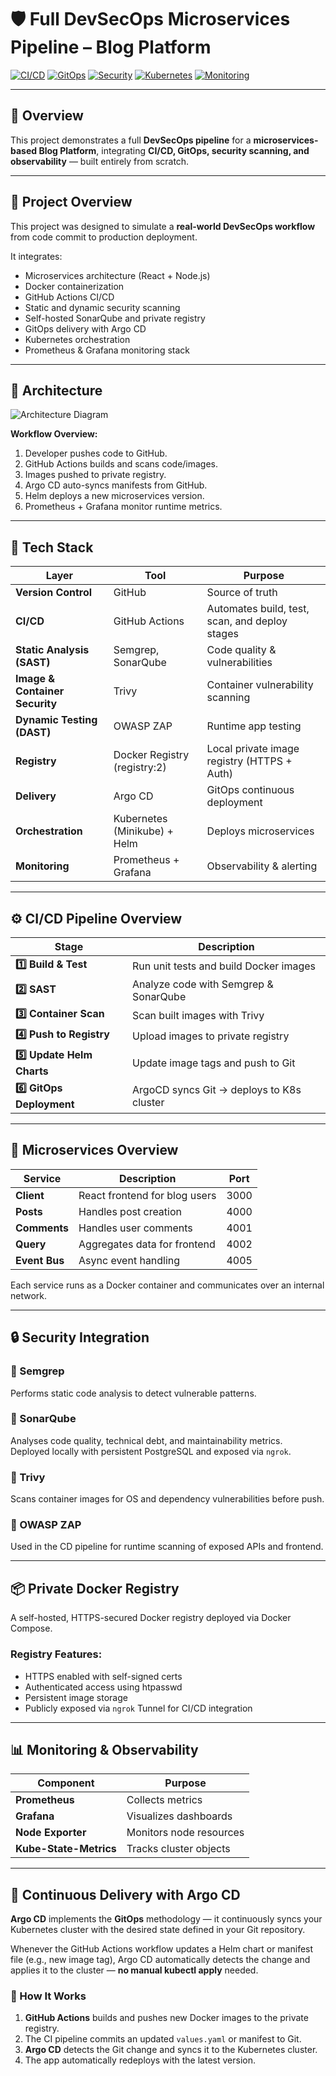 # 🛡️ Full DevSecOps Microservices Pipeline – Blog Platform  

[![CI/CD](https://img.shields.io/badge/CI%2FCD-GitHub%20Actions-blue?logo=githubactions)](#)
[![GitOps](https://img.shields.io/badge/GitOps-ArgoCD-orange?logo=argo)](#)
[![Security](https://img.shields.io/badge/Security-Semgrep%20%7C%20Trivy%20%7C%20SonarQube-critical?logo=security)](#)
[![Kubernetes](https://img.shields.io/badge/Kubernetes-Minikube%20%7C%20Helm-success?logo=kubernetes)](#)
[![Monitoring](https://img.shields.io/badge/Monitoring-Prometheus%20%7C%20Grafana-lightgrey?logo=grafana)](#)

---

## 🧩 Overview

This project demonstrates a full **DevSecOps pipeline** for a **microservices-based Blog Platform**, integrating **CI/CD, GitOps, security scanning, and observability** — built entirely from scratch.

---

## 🚀 Project Overview

This project was designed to simulate a **real-world DevSecOps workflow** from code commit to production deployment.

It integrates:
- Microservices architecture (React + Node.js)
- Docker containerization
- GitHub Actions CI/CD
- Static and dynamic security scanning
- Self-hosted SonarQube and private registry
- GitOps delivery with Argo CD
- Kubernetes orchestration
- Prometheus & Grafana monitoring stack

---

## 🧱 Architecture

![Architecture Diagram](./docs/devsecops-architecture.png)

**Workflow Overview:**
1. Developer pushes code to GitHub.
2. GitHub Actions builds and scans code/images.
3. Images pushed to private registry.
4. Argo CD auto-syncs manifests from GitHub.
5. Helm deploys a new microservices version.
6. Prometheus + Grafana monitor runtime metrics.

---

## 🧰 Tech Stack

| Layer | Tool | Purpose |
|--------|------|----------|
| **Version Control** | GitHub | Source of truth |
| **CI/CD** | GitHub Actions | Automates build, test, scan, and deploy stages |
| **Static Analysis (SAST)** | Semgrep, SonarQube | Code quality & vulnerabilities |
| **Image & Container Security** | Trivy | Container vulnerability scanning |
| **Dynamic Testing (DAST)** | OWASP ZAP | Runtime app testing |
| **Registry** | Docker Registry (registry:2) | Local private image registry (HTTPS + Auth) |
| **Delivery** | Argo CD | GitOps continuous deployment |
| **Orchestration** | Kubernetes (Minikube) + Helm | Deploys microservices |
| **Monitoring** | Prometheus + Grafana | Observability & alerting |

---

## ⚙️ CI/CD Pipeline Overview

| Stage | Description |
|--------|-------------|
| **1️⃣ Build & Test** | Run unit tests and build Docker images |
| **2️⃣ SAST** | Analyze code with Semgrep & SonarQube |
| **3️⃣ Container Scan** | Scan built images with Trivy |
| **4️⃣ Push to Registry** | Upload images to private registry |
| **5️⃣ Update Helm Charts** | Update image tags and push to Git |
| **6️⃣ GitOps Deployment** | ArgoCD syncs Git → deploys to K8s cluster |

---

## 🧩 Microservices Overview

| Service | Description | Port |
|----------|--------------|------|
| **Client** | React frontend for blog users | 3000 |
| **Posts** | Handles post creation | 4000 |
| **Comments** | Handles user comments | 4001 |
| **Query** | Aggregates data for frontend | 4002 |
| **Event Bus** | Async event handling | 4005 |

Each service runs as a Docker container and communicates over an internal network.

---

## 🔒 Security Integration

### 🔹 Semgrep
Performs static code analysis to detect vulnerable patterns.

### 🔹 SonarQube
Analyses code quality, technical debt, and maintainability metrics.  
Deployed locally with persistent PostgreSQL and exposed via `ngrok`.

### 🔹 Trivy
Scans container images for OS and dependency vulnerabilities before push.

### 🔹 OWASP ZAP
Used in the CD pipeline for runtime scanning of exposed APIs and frontend.

---
 
## 📦 Private Docker Registry

A self-hosted, HTTPS-secured Docker registry deployed via Docker Compose.

### Registry Features:
- HTTPS enabled with self-signed certs  
- Authenticated access using htpasswd  
- Persistent image storage  
- Publicly exposed via `ngrok` Tunnel for CI/CD integration  

---

## 📊 Monitoring & Observability

| Component              | Purpose                 |
| ---------------------- | ----------------------- |
| **Prometheus**         | Collects metrics        |
| **Grafana**            | Visualizes dashboards   |
| **Node Exporter**      | Monitors node resources |
| **Kube-State-Metrics** | Tracks cluster objects  |

---

## 🔁 Continuous Delivery with Argo CD

**Argo CD** implements the **GitOps** methodology — it continuously syncs your Kubernetes cluster with the desired state defined in your Git repository.

Whenever the GitHub Actions workflow updates a Helm chart or manifest file (e.g., new image tag), Argo CD automatically detects the change and applies it to the cluster — **no manual kubectl apply** needed.

### 🧠 How It Works
1. **GitHub Actions** builds and pushes new Docker images to the private registry.  
2. The CI pipeline commits an updated `values.yaml` or manifest to Git.  
3. **Argo CD** detects the Git change and syncs it to the Kubernetes cluster.  
4. The app automatically redeploys with the latest version.
